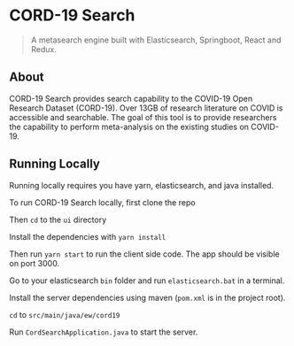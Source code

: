 # CORD-19 Search

> A metasearch engine built with Elasticsearch, Springboot, React and Redux.

## About
CORD-19 Search provides search capability to the COVID-19 Open Research Dataset (CORD-19). Over 13GB of research literature on COVID is accessible and searchable. The goal of this tool is to provide researchers the capability to perform meta-analysis on the existing studies on COVID-19.

## Running Locally

Running locally requires you have yarn, elasticsearch, and java installed.

To run CORD-19 Search locally, first clone the repo

Then `cd` to the `ui` directory

Install the dependencies with `yarn install`

Then run `yarn start` to run the client side code. The app should be visible on port 3000.

Go to your elasticsearch `bin` folder and run `elasticsearch.bat` in a terminal.

Install the server dependencies using maven (`pom.xml` is in the project root).

`cd` to `src/main/java/ew/cord19`

Run `CordSearchApplication.java` to start the server.

